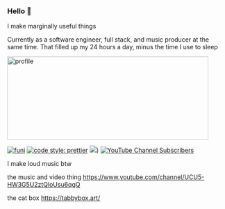 ### Hello 👋

I make marginally useful things

Currently as a software engineer, full stack, and music producer at the same time. That filled up my 24 hours a day, minus the time I use to sleep

<img width="463" height="191" alt="profile" src="https://github.com/user-attachments/assets/eac3550f-81d2-4e88-86b6-58e4aedf9e23" />

[![funi](https://img.shields.io/badge/Running%20on-Coffee-green?style=flat-square&logo=typescript)](https://github.com/prettier/prettier)
[![code style: prettier](https://img.shields.io/badge/code_style-prettier-ff69b4.svg?style=flat-square)](https://github.com/prettier/prettier)
[![](https://img.shields.io/twitter/follow/mio9_sh?style=social)](https://twitter.com/mio9_sh))
[![YouTube Channel Subscribers](https://img.shields.io/youtube/channel/subscribers/UCU5-HW3G5U2ztQloUsu6qgQ?style=social)](https://www.youtube.com/channel/UCU5-HW3G5U2ztQloUsu6qgQ)

I make loud music btw

the music and video thing
https://www.youtube.com/channel/UCU5-HW3G5U2ztQloUsu6qgQ

the cat box
https://tabbybox.art/
